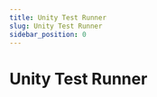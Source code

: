 ```yaml
---
title: Unity Test Runner
slug: Unity Test Runner
sidebar_position: 0
---
```



# Unity Test Runner

